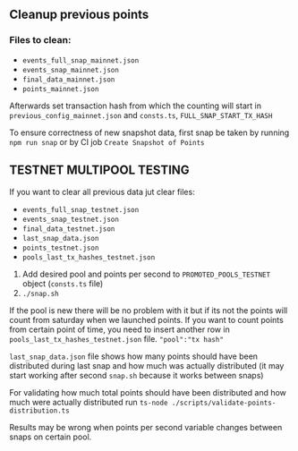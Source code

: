 ## Cleanup previous points

### Files to clean:

- `events_full_snap_mainnet.json`
- `events_snap_mainnet.json`
- `final_data_mainnet.json`
- `points_mainnet.json`

Afterwards set transaction hash from which the counting will start in `previous_config_mainnet.json` and `consts.ts`, `FULL_SNAP_START_TX_HASH`

To ensure correctness of new snapshot data, first snap be taken by running `npm run snap` or by CI job `Create Snapshot of Points`

## TESTNET MULTIPOOL TESTING

If you want to clear all previous data jut clear files:

- `events_full_snap_testnet.json`
- `events_snap_testnet.json`
- `final_data_testnet.json`
- `last_snap_data.json`
- `points_testnet.json`
- `pools_last_tx_hashes_testnet.json`

1. Add desired pool and points per second to `PROMOTED_POOLS_TESTNET` object (`consts.ts` file)
2. `./snap.sh`

If the pool is new there will be no problem with it but if its not the points will count from saturday when we launched points.
If you want to count points from certain point of time, you need to insert another row in `pools_last_tx_hashes_testnet.json` file.
`"pool":"tx hash"`

`last_snap_data.json` file shows how many points should have been distributed during last snap and how much was actually distributed (it may start working after second `snap.sh` because it works between snaps)

For validating how much total points should have been distributed and how much were actually distributed run `ts-node ./scripts/validate-points-distribution.ts`

Results may be wrong when points per second variable changes between snaps on certain pool.
